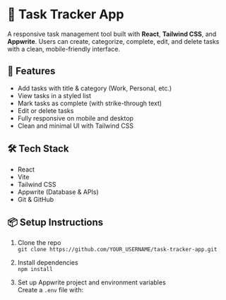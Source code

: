 # 📝 Task Tracker App

A responsive task management tool built with **React**, **Tailwind CSS**, and **Appwrite**. Users can create, categorize, complete, edit, and delete tasks with a clean, mobile-friendly interface.

## 🚀 Features

- Add tasks with title & category (Work, Personal, etc.)
- View tasks in a styled list
- Mark tasks as complete (with strike-through text)
- Edit or delete tasks
- Fully responsive on mobile and desktop
- Clean and minimal UI with Tailwind CSS

## 🛠 Tech Stack

- React
- Vite
- Tailwind CSS
- Appwrite (Database & APIs)
- Git & GitHub

## 📦 Setup Instructions

1. Clone the repo  
   `git clone https://github.com/YOUR_USERNAME/task-tracker-app.git`

2. Install dependencies  
   `npm install`

3. Set up Appwrite project and environment variables  
   Create a `.env` file with:
